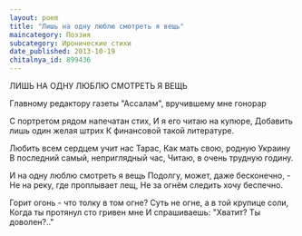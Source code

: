 ```yaml
---
layout: poem
title: "Лишь на одну люблю смотреть я вещь"
maincategory: Поэзия
subcategory: Иронические стихи
date_published: 2013-10-19
chitalnya_id: 899436
---
```




ЛИШЬ НА ОДНУ ЛЮБЛЮ СМОТРЕТЬ Я ВЕЩЬ

Главному редактору газеты "Ассалам",
вручившему мне гонорар

С портретом рядом напечатан стих,
И я его читаю на купюре,
Добавить лишь один желая штрих
К финансовой такой литературе.

Любить всем сердцем учит нас Тарас,
Как мать свою, родную Украину
В последний самый, неприглядный час,
Читаю, в очень трудную годину.

И на одну люблю смотреть я вещь
Подолгу, может, даже бесконечно, -
Не на реку, где проплывает лещ,
Не за огнём следить хочу беспечно.

Горит огонь - что толку в том огне?
Суть не огне, а в той крупице соли,
Когда ты протянул сто гривен мне
И спрашиваешь: "Хватит? Ты доволен?.."






